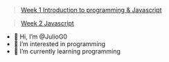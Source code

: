 >[Week 1 Introduction to programming & Javascript ](https://github.com/JulioG0/My-readme/tree/main/Week%201)


>[Week 2 Javascript](https://github.com/JulioG0/My-readme/tree/main/Week%202)

- 👋 Hi, I’m @JulioG0
- 👀 I’m interested in programming
- 🌱 I’m currently learning programming

<!---
JulioG0/JulioG0 is a ✨ special ✨ repository because its `README.md` (this file) appears on your GitHub profile.
You can click the Preview link to take a look at your changes.
--->
